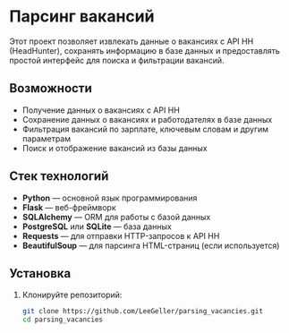 # Парсинг вакансий

Этот проект позволяет извлекать данные о вакансиях с API HH (HeadHunter), сохранять информацию в базе данных и предоставлять простой интерфейс для поиска и фильтрации вакансий.

## Возможности
- Получение данных о вакансиях с API HH
- Сохранение данных о вакансиях и работодателях в базе данных
- Фильтрация вакансий по зарплате, ключевым словам и другим параметрам
- Поиск и отображение вакансий из базы данных

## Стек технологий
- **Python** — основной язык программирования
- **Flask** — веб-фреймворк
- **SQLAlchemy** — ORM для работы с базой данных
- **PostgreSQL** или **SQLite** — база данных
- **Requests** — для отправки HTTP-запросов к API HH
- **BeautifulSoup** — для парсинга HTML-страниц (если используется)

## Установка

1. Клонируйте репозиторий:
   ```bash
   git clone https://github.com/LeeGeller/parsing_vacancies.git
   cd parsing_vacancies
